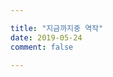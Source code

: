 ```yaml
---

title: "지금까지중 역작"
date: 2019-05-24
comment: false

---
```




<object id = "UnityEmbed" data = "\game"
        width = "1280" Height = "768" 
        type = "application/vnd.unity">

